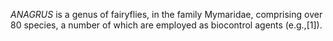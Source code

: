_ANAGRUS_ is a genus of fairyflies, in the family Mymaridae, comprising over 80 species, a number of which are employed as biocontrol agents (e.g.,[1]).
